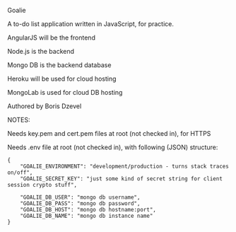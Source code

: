 Goalie

A to-do list application written in JavaScript, for practice.

AngularJS will be the frontend

Node.js is the backend

Mongo DB is the backend database

Heroku will be used for cloud hosting

MongoLab is used for cloud DB hosting

Authored by Boris Dzevel

NOTES:

Needs key.pem and cert.pem files at root (not checked in), for HTTPS

Needs .env file at root (not checked in), with following (JSON) structure:

	{
		"GOALIE_ENVIRONMENT": "development/production - turns stack traces on/off",
		"GOALIE_SECRET_KEY": "just some kind of secret string for client session crypto stuff",
	
		"GOALIE_DB_USER": "mongo db username",
		"GOALIE_DB_PASS": "mongo db password",
		"GOALIE_DB_HOST": "mongo db hostname:port",
		"GOALIE_DB_NAME": "mongo db instance name"
	}
